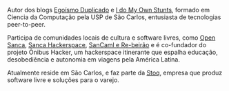 Autor dos blogs [Egoísmo Duplicado](https://blog.fabricio.org/) e
[I do My Own Stunts](http://idomyownstunts.blogspot.com/), formado em 
Ciencia da Computação pela USP de São Carlos, entusiasta de tecnologias
peer-to-peer.

Participa de comunidades locais de cultura e software livres, como
[Open Sanca](http://opensanca.com.br/), [Sanca Hackerspace](https://saocarlos.hashbase.io/), 
[SanCaml e Re-beirão](https://t.me/rebeirao) e é co-fundador do
projeto Ônibus Hacker, um hackerspace itinerante que espalha educação, desobediência
e autonomia em viagens pela América Latina.

Atualmente reside em São Carlos, e faz parte da [Stoq](https://stoq.com.br/), empresa que
produz software livre e soluções para o varejo.
